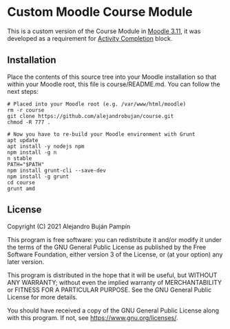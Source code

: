 # Custom Moodle Course Module

This is a custom version of the Course Module in [Moodle 3.11](https://download.moodle.org/download.php/stable311/moodle-3.11.1.zip), it was developed as a requirement for [Activity Completion](https://github.com/alejandrobujan/activity_completion) block. 

## Installation 

Place the contents of this source tree into your Moodle installation so that within your Moodle root, this file is course/README.md. You can follow the next steps:

```
# Placed into your Moodle root (e.g. /var/www/html/moodle)
rm -r course
git clone https://github.com/alejandrobujan/course.git
chmod -R 777 .

# Now you have to re-build your Moodle environment with Grunt
apt update
apt install -y nodejs npm
npm install -g n
n stable
PATH="$PATH"
npm install grunt-cli --save-dev
npm install -g grunt
cd course
grunt amd
```

## License

Copyright (C) 2021  Alejandro Buján Pampín

This program is free software: you can redistribute it and/or modify
it under the terms of the GNU General Public License as published by
the Free Software Foundation, either version 3 of the License, or
(at your option) any later version.

This program is distributed in the hope that it will be useful,
but WITHOUT ANY WARRANTY; without even the implied warranty of
MERCHANTABILITY or FITNESS FOR A PARTICULAR PURPOSE.  See the
GNU General Public License for more details.

You should have received a copy of the GNU General Public License
along with this program.  If not, see <https://www.gnu.org/licenses/>.
